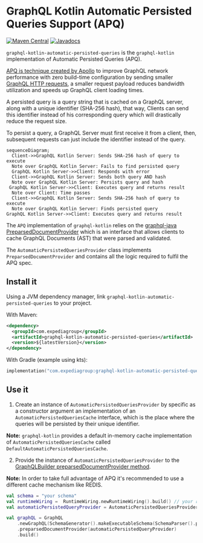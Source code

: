 # GraphQL Kotlin Automatic Persisted Queries Support (APQ)
[![Maven Central](https://img.shields.io/maven-central/v/com.expediagroup/graphql-kotlin-automatic-persisted-queries.svg?label=Maven%20Central)](https://search.maven.org/search?q=g:%22com.expediagroup%22%20AND%20a:%22graphql-kotlin-automatic-persisted-queries%22)
[![Javadocs](https://img.shields.io/maven-central/v/com.expediagroup/graphql-kotlin-automatic-persisted-queries.svg?label=javadoc&colorB=brightgreen)](https://www.javadoc.io/doc/com.expediagroup/graphql-kotlin-automatic-persisted-queries)

`graphql-kotlin-automatic-persisted-queries` is the `graphql-kotlin` implementation of Automatic Persisted Queries (APQ).

[APQ is technique created by Apollo](https://www.apollographql.com/docs/apollo-server/performance/apq/) to improve
GraphQL network performance with zero build-time configuration by sending smaller [GraphQL HTTP requests](https://github.com/graphql/graphql-over-http/blob/main/spec/GraphQLOverHTTP.md),
a smaller request payload reduces bandwidth utilization and speeds up GraphQL client loading times.

A persisted query is a query string that is cached on a GraphQL server, along with a unique identifier (SHA-256 hash), that way,
Clients can send this identifier instead of his corresponding query which will drastically reduce the request size.

To persist a query, a GraphQL Server must first receive it from a client, then, subsequent requests can just include the identifier
instead of the query.

```mermaid
sequenceDiagram;
  Client->>GraphQL Kotlin Server: Sends SHA-256 hash of query to execute
  Note over GraphQL Kotlin Server: Fails to find persisted query
  GraphQL Kotlin Server->>Client: Responds with error
  Client->>GraphQL Kotlin Server: Sends both query AND hash
  Note over GraphQL Kotlin Server: Persists query and hash
 GraphQL Kotlin Server->>Client: Executes query and returns result
  Note over Client: Time passes
  Client->>GraphQL Kotlin Server: Sends SHA-256 hash of query to execute
  Note over GraphQL Kotlin Server: Finds persisted query
GraphQL Kotlin Server->>Client: Executes query and returns result
```

The `APQ` implementation of `graphql-kotlin` relies on the [graphql-java PreparsedDocumentProvider](https://github.com/graphql-java/graphql-java/blob/master/src/main/java/graphql/execution/preparsed/PreparsedDocumentProvider.java)
which is an interface that allows clients to cache GraphQL Documents (AST) that were parsed and validated.

The `AutomaticPersistedQueriesProvider` class implements `PreparsedDocumentProvider` and contains all the logic required to fulfil the APQ spec.

## Install it

Using a JVM dependency manager, link `graphql-kotlin-automatic-persisted-queries` to your project.

With Maven:

```xml
<dependency>
  <groupId>com.expediagroup</groupId>
  <artifactId>graphql-kotlin-automatic-persisted-queries</artifactId>
  <version>${latestVersion}</version>
</dependency>
```

With Gradle (example using kts):

```kotlin
implementation("com.expediagroup:graphql-kotlin-automatic-persisted-queries:$latestVersion")
```

## Use it

1. Create an instance of `AutomaticPersistedQueriesProvider` by specific as a constructor argument an implementation of an
`AutomaticPersistedQueriesCache` interface, which is the place where the queries will be persisted by their unique identifier.

**Note:** `graphql-kotlin` provides a default in-memory cache implementation of `AutomaticPersistedQueriesCache` called `DefaultAutomaticPersistedQueriesCache`.

2. Provide the instance of `AutomaticPersistedQueriesProvider` to the [GraphQLBuilder preparsedDocumentProvider method](https://github.com/graphql-java/graphql-java/blob/master/src/main/java/graphql/GraphQL.java#L261).

**Note:** In order to take full advantage of APQ it's recommended to use a different cache mechanism like REDIS.

```kotlin
val schema = "your schema"
val runtimeWiring =  RuntimeWiring.newRuntimeWiring().build() // your runtime wiring
val automaticPersistedQueryProvider = AutomaticPersistedQueriesProvider(DefaultAutomaticPersistedQueriesCache())

val graphQL = GraphQL
    .newGraphQL(SchemaGenerator().makeExecutableSchema(SchemaParser().parse(schema), runtimeWiring))
    .preparsedDocumentProvider(automaticPersistedQueryProvider)
    .build()
```
